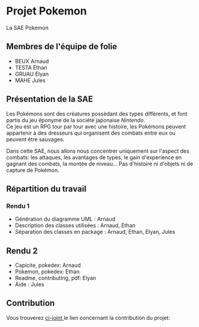 # Projet Pokemon
 La SAE Pokemon

## Membres de l'équipe de folie

- BEUX Arnaud
- TESTA Ethan
- GRUAU Elyan
- MAHE Jules

## Présentation de la SAE

Les Pokémons sont des créatures possédant des types différents, et font partis du jeu éponyme de la société japonaise *Nintendo*. <br/>
Ce jeu est un RPG tour par tour avec une histoire, les Pokémons peuvent appartenir à des dresseurs qui organisent des combats entre eux ou peuvent être sauvages.

Dans cette SAE, nous allons nous concentrer uniquement sur l'aspect des combats: les attaques, les avantages de types, le gain d'experience en gagnant des combats, la montée de niveau... Pas d'histoire ni d'objets ni de capture de Pokémon. 

## Répartition du travail 
### Rendu 1

- Génération du diagramme UML : Arnaud 
- Description des classes utilisées : Arnaud, Ethan 
- Séparation des classes en package : Arnaud, Ethan, Elyan, Jules

## Rendu 2
- Capicite, pokedex: Arnaud
- Pokemon, pokedex: Ethan
- Readme, contributing, pdf: Elyan 
- Aide : Jules


## Contribution
Vous trouverez <a href="https://github.com/IUT-DEPT-INFO-UCA/pokae-ProfRaoult/blob/main/CONTRIBUTING.md"> ci-joint </a> le lien concernant la contribution du projet:


